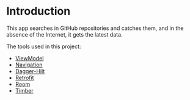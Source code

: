 # Introduction
This app searches in GitHub repositories and catches them, and in the absence of the Internet, it gets the latest data.

The tools used in this project:
-   [ViewModel](https://developer.android.com/topic/libraries/architecture/viewmodel)
-   [Navigation](https://developer.android.com/guide/navigationl)
- [Dagger-Hilt](https://developer.android.com/training/dependency-injection/hilt-android)
 -   [Retrofit](https://github.com/square/retrofit)
 - [Room](https://developer.android.com/topic/libraries/architecture/room)
 - [Timber](https://github.com/JakeWharton/timber)

